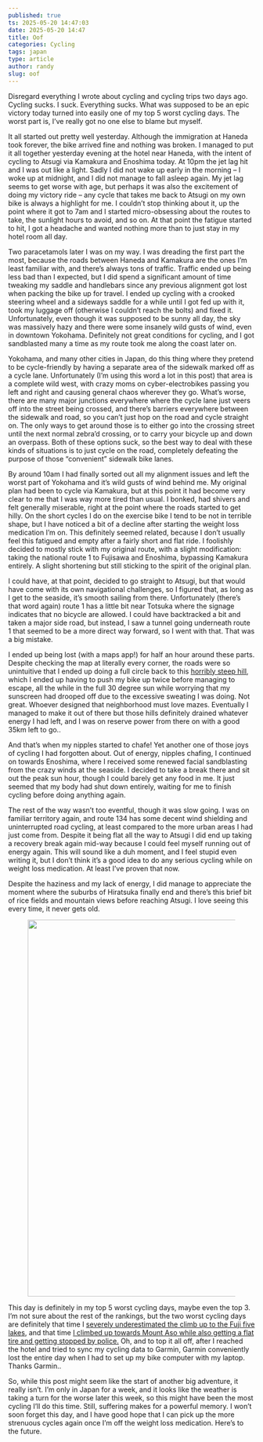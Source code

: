 ```yaml
---
published: true
ts: 2025-05-20 14:47:03
date: 2025-05-20 14:47
title: Oof
categories: Cycling
tags: japan
type: article
author: randy
slug: oof
---
```

<p>Disregard everything I wrote about cycling and cycling trips two days ago. Cycling sucks. I suck. Everything sucks. What was supposed to be an epic victory today turned into easily one of my top 5 worst cycling days. The worst part is, I&#8217;ve really got no one else to blame but myself.</p>



<p>It all started out pretty well yesterday. Although the immigration at Haneda took forever, the bike arrived fine and nothing was broken. I managed to put it all together yesterday evening at the hotel near Haneda, with the intent of cycling to Atsugi via Kamakura and Enoshima today. At 10pm the jet lag hit and I was out like a light. Sadly I did not wake up early in the morning &#8211; I woke up at midnight, and I did not manage to fall asleep again. My jet lag seems to get worse with age, but perhaps it was also the excitement of doing my victory ride &#8211; any cycle that takes me back to Atsugi on my own bike is always a highlight for me. I couldn&#8217;t stop thinking about it, up the point where it got to 7am and I started micro-obsessing about the routes to take, the sunlight hours to avoid, and so on. At that point the fatigue started to hit, I got a headache and wanted nothing more than to just stay in my hotel room all day.</p>



<p>Two paracetamols later I was on my way. I was dreading the first part the most, because the roads between Haneda and Kamakura are the ones I&#8217;m least familiar with, and there&#8217;s always tons of traffic. Traffic ended up being less bad than I expected, but I did spend a significant amount of time tweaking my saddle and handlebars since any previous alignment got lost when packing the bike up for travel. I ended up cycling with a crooked steering wheel and a sideways saddle for a while until I got fed up with it, took my luggage off (otherwise I couldn&#8217;t reach the bolts) and fixed it. Unfortunately, even though it was supposed to be sunny all day, the sky was massively hazy and there were some insanely wild gusts of wind, even in downtown Yokohama. Definitely not great conditions for cycling, and I got sandblasted many a time as my route took me along the coast later on.</p>



<p>Yokohama, and many other cities in Japan, do this thing where they pretend to be cycle-friendly by having a separate area of the sidewalk marked off as a cycle lane. Unfortunately (I&#8217;m using this word a lot in this post) that area is a complete wild west, with crazy moms on cyber-electrobikes passing you left and right and causing general chaos wherever they go. What&#8217;s worse, there are many major junctions everywhere where the cycle lane just veers off into the street being crossed, and there&#8217;s barriers everywhere between the sidewalk and road, so you can&#8217;t just hop on the road and cycle straight on. The only ways to get around those is to either go into the crossing street until the next normal zebra&#8217;d crossing, or to carry your bicycle up and down an overpass. Both of these options suck, so the best way to deal with these kinds of situations is to just cycle on the road, completely defeating the purpose of those &#8220;convenient&#8221; sidewalk bike lanes.</p>



<p>By around 10am I had finally sorted out all my alignment issues and left the worst part of Yokohama and it&#8217;s wild gusts of wind behind me. My original plan had been to cycle via Kamakura, but at this point it had become very clear to me that I was way more tired than usual. I bonked, had shivers and felt generally miserable, right at the point where the roads started to get hilly. On the short cycles I do on the exercise bike I tend to be not in terrible shape, but I have noticed a bit of a decline after starting the weight loss medication I&#8217;m on. This definitely seemed related, because I don&#8217;t usually feel this fatigued and empty after a fairly short and flat ride. I foolishly decided to mostly stick with my original route, with a slight modification: taking the national route 1 to Fujisawa and Enoshima, bypassing Kamakura entirely. A slight shortening but still sticking to the spirit of the original plan.</p>



<p>I could have, at that point, decided to go straight to Atsugi, but that would have come with its own navigational challenges, so I figured that, as long as I get to the seaside, it&#8217;s smooth sailing from there. Unfortunately (there&#8217;s that word again) route 1 has a little bit near Totsuka where the signage indicates that no bicycle are allowed. I could have backtracked a bit and taken a major side road, but instead, I saw a tunnel going underneath route 1 that seemed to be a more direct way forward, so I went with that. That was a big mistake.</p>



<p>I ended up being lost (with a maps app!) for half an hour around these parts. Despite checking the map at literally every corner, the roads were so unintuitive that I ended up doing a full circle back to this <a href="https://www.google.com/maps/@35.4146839,139.5315225,3a,75y,321.77h,94.83t/data=!3m7!1e1!3m5!1sfSOC1SK4755qoNPbOYczAg!2e0!6shttps:%2F%2Fstreetviewpixels-pa.googleapis.com%2Fv1%2Fthumbnail%3Fcb_client%3Dmaps_sv.tactile%26w%3D900%26h%3D600%26pitch%3D-4.831256108617225%26panoid%3DfSOC1SK4755qoNPbOYczAg%26yaw%3D321.76808473503235!7i16384!8i8192?entry=ttu&amp;g_ep=EgoyMDI1MDUxNS4wIKXMDSoASAFQAw%3D%3D">horribly steep hill</a>, which I ended up having to push my bike up twice before managing to escape, all the while in the full 30 degree sun while worrying that my sunscreen had drooped off due to the excessive sweating I was doing. Not great. Whoever designed that neighborhood must  love mazes. Eventually I managed to make it out of there but those hills definitely drained whatever energy I had left, and I was on reserve power from there on with a good 35km left to go.. </p>



<p>And that&#8217;s when my nipples started to chafe! Yet another one of those joys of cycling I had forgotten about. Out of energy, nipples chafing, I continued on towards Enoshima, where I received some renewed facial sandblasting from the crazy winds at the seaside. I decided to take a break there and sit out the peak sun hour, though I could barely get any food in me. It just seemed that my body had shut down entirely, waiting for me to finish cycling before doing anything again.</p>



<p>The rest of the way wasn&#8217;t too eventful, though it was slow going. I was on familiar territory again, and route 134 has some decent wind shielding and uninterrupted road cycling, at least compared to the more urban areas I had just come from. Despite it being flat all the way to Atsugi I did end up taking a recovery break again mid-way because I could feel myself running out of energy again. This will sound like a duh moment, and I feel stupid even writing it, but I don&#8217;t think it&#8217;s a good idea to do any serious cycling while on weight loss medication. At least I&#8217;ve proven that now.</p>



<p>Despite the haziness and my lack of energy, I did manage to appreciate the moment where the suburbs of Hiratsuka finally end and there&#8217;s this brief bit of rice fields and mountain views before reaching Atsugi. I love seeing this every time, it never gets old.</p>



<figure class="wp-block-image size-large"><img alt="" class="wp-image-241" height="768" src="https://cfw7021.wordpress.com/wp-content/uploads/2025/05/2025-05-20-14.56.37.jpg?w=1024" width="1024" /></figure>



<p>This day is definitely in my top 5 worst cycling days, maybe even the top 3. I&#8217;m not sure about the rest of the rankings, but the two worst cycling days are definitely that time I <a href="https://www.colorfulwolf.com/blog/2010/04/14/tsukareta/">severely underestimated the climb up to the Fuji five lakes</a>, and that time <a href="https://www.colorfulwolf.com/blog/2010/05/18/mount-doom/">I climbed up towards Mount Aso while also getting a flat tire and getting stopped by police.</a> Oh, and to top it all off, after I reached the hotel and tried to sync my cycling data to Garmin, Garmin conveniently lost the entire day when I had to set up my bike computer with my laptop. Thanks Garmin..</p>



<p>So, while this post might seem like the start of another big adventure, it really isn&#8217;t. I&#8217;m only in Japan for a week, and it looks like the weather is taking a turn for the worse later this week, so this might have been the most cycling I&#8217;ll do this time. Still, suffering makes for a powerful memory. I won&#8217;t soon forget this day, and I have good hope that I can pick up the more strenuous cycles again once I&#8217;m off the weight loss medication. Here&#8217;s to the future.</p>